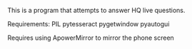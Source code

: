 This is a program that attempts to answer HQ live questions.

Requirements:
PIL
pytesseract
pygetwindow
pyautogui

Requires using ApowerMirror to mirror the phone screen